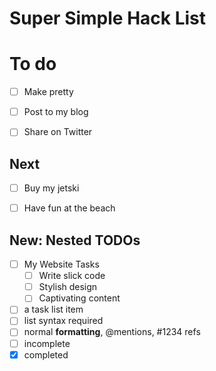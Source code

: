Super Simple Hack List
===

# To do
- [ ] Make pretty
- [ ] Post to my blog
- [ ] Share on Twitter


## Next
- [ ] Buy my jetski
- [ ] Have fun at the beach


## New: Nested TODOs
- [ ] My Website Tasks
    - [ ] Write slick code
    - [ ] Stylish design 
    - [ ] Captivating content

- [ ] a task list item
- [ ] list syntax required
- [ ] normal **formatting**, @mentions, #1234 refs
- [ ] incomplete
- [x] completed
